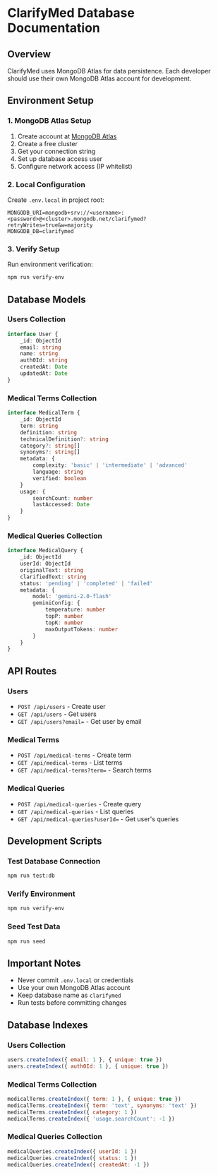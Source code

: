 # ClarifyMed Database Documentation

## Overview
ClarifyMed uses MongoDB Atlas for data persistence. Each developer should use their own MongoDB Atlas account for development.

## Environment Setup

### 1. MongoDB Atlas Setup
1. Create account at [MongoDB Atlas](https://www.mongodb.com/cloud/atlas)
2. Create a free cluster
3. Get your connection string
4. Set up database access user
5. Configure network access (IP whitelist)

### 2. Local Configuration
Create `.env.local` in project root:
```plaintext
MONGODB_URI=mongodb+srv://<username>:<password>@<cluster>.mongodb.net/clarifymed?retryWrites=true&w=majority
MONGODB_DB=clarifymed
```

### 3. Verify Setup
Run environment verification:
```bash
npm run verify-env
```

## Database Models

### Users Collection
```typescript
interface User {
    _id: ObjectId
    email: string
    name: string
    auth0Id: string
    createdAt: Date
    updatedAt: Date
}
```

### Medical Terms Collection
```typescript
interface MedicalTerm {
    _id: ObjectId
    term: string
    definition: string
    technicalDefinition?: string
    category?: string[]
    synonyms?: string[]
    metadata: {
        complexity: 'basic' | 'intermediate' | 'advanced'
        language: string
        verified: boolean
    }
    usage: {
        searchCount: number
        lastAccessed: Date
    }
}
```

### Medical Queries Collection
```typescript
interface MedicalQuery {
    _id: ObjectId
    userId: ObjectId
    originalText: string
    clarifiedText: string
    status: 'pending' | 'completed' | 'failed'
    metadata: {
        model: 'gemini-2.0-flash'
        geminiConfig: {
            temperature: number
            topP: number
            topK: number
            maxOutputTokens: number
        }
    }
}
```

## API Routes

### Users
- `POST /api/users` - Create user
- `GET /api/users` - Get users
- `GET /api/users?email=` - Get user by email

### Medical Terms
- `POST /api/medical-terms` - Create term
- `GET /api/medical-terms` - List terms
- `GET /api/medical-terms?term=` - Search terms

### Medical Queries
- `POST /api/medical-queries` - Create query
- `GET /api/medical-queries` - List queries
- `GET /api/medical-queries?userId=` - Get user's queries

## Development Scripts

### Test Database Connection
```bash
npm run test:db
```

### Verify Environment
```bash
npm run verify-env
```

### Seed Test Data
```bash
npm run seed
```

## Important Notes
- Never commit `.env.local` or credentials
- Use your own MongoDB Atlas account
- Keep database name as `clarifymed`
- Run tests before committing changes

## Database Indexes

### Users Collection
```javascript
users.createIndex({ email: 1 }, { unique: true })
users.createIndex({ auth0Id: 1 }, { unique: true })
```

### Medical Terms Collection
```javascript
medicalTerms.createIndex({ term: 1 }, { unique: true })
medicalTerms.createIndex({ term: 'text', synonyms: 'text' })
medicalTerms.createIndex({ category: 1 })
medicalTerms.createIndex({ 'usage.searchCount': -1 })
```

### Medical Queries Collection
```javascript
medicalQueries.createIndex({ userId: 1 })
medicalQueries.createIndex({ status: 1 })
medicalQueries.createIndex({ createdAt: -1 })
```
